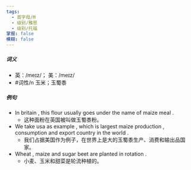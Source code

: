 ```yaml
---
tags:
  - 首字母/M
  - 级别/雅思
  - 级别/托福
掌握: false
模糊: false
---
```

##### 词义
- 英：/meɪz/； 美：/meɪz/
- #词性/n  玉米；玉蜀黍
##### 例句
- In britain , this flour usually goes under the name of maize meal .
	- 这种面粉在英国被叫做玉蜀黍粉。
- We take usa as example , which is largest maize production , consumption and export country in the world .
	- 我们占据美国作为例子，在世界上是大的玉蜀黍生产、消费和输出品国家。
- Wheat , maize and sugar beet are planted in rotation .
	- 小麦、玉米和甜菜是轮流种植的。
